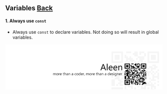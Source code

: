 ## Variables [**Back**](./../README.md)

#### 1. Always use `const`

- Always use `const` to declare variables. Not doing so will result in global variables. 

<a href="http://aleen42.github.io/" target="_blank" ><img src="./../pic/tail.gif"></a>